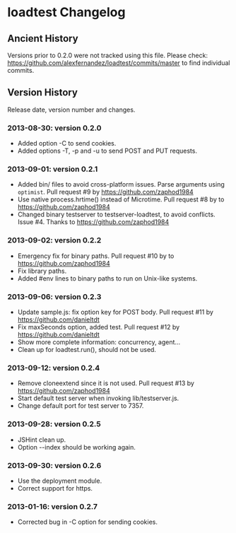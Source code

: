 
# loadtest Changelog

## Ancient History

Versions prior to 0.2.0 were not tracked using this file. Please check:
  https://github.com/alexfernandez/loadtest/commits/master
to find individual commits.

## Version History

Release date, version number and changes.

### 2013-08-30: version 0.2.0

* Added option -C to send cookies.
* Added options -T, -p and -u to send POST and PUT requests.

### 2013-09-01: version 0.2.1

* Added bin/ files to avoid cross-platform issues.
  Parse arguments using `optimist`.
  Pull request #9 by https://github.com/zaphod1984
* Use native process.hrtime() instead of Microtime.
  Pull request #8 by to https://github.com/zaphod1984
* Changed binary testserver to testserver-loadtest, to avoid conflicts.
  Issue #4. Thanks to https://github.com/zaphod1984

### 2013-09-02: version 0.2.2

* Emergency fix for binary paths.
  Pull request #10 by to https://github.com/zaphod1984
* Fix library paths.
* Added #env lines to binary paths to run on Unix-like systems.

### 2013-09-06: version 0.2.3

* Update sample.js: fix option key for POST body.
  Pull request #11 by https://github.com/danieltdt
* Fix maxSeconds option, added test.
  Pull request #12 by https://github.com/danieltdt
* Show more complete information: concurrency, agent...
* Clean up for loadtest.run(), should not be used.

### 2013-09-12: version 0.2.4

* Remove cloneextend since it is not used.
  Pull request #13 by https://github.com/zaphod1984
* Start default test server when invoking lib/testserver.js.
* Change default port for test server to 7357.

### 2013-09-28: version 0.2.5

* JSHint clean up.
* Option --index should be working again.

### 2013-09-30: version 0.2.6

* Use the deployment module.
* Correct support for https.

### 2013-01-16: version 0.2.7

* Corrected bug in -C option for sending cookies.



